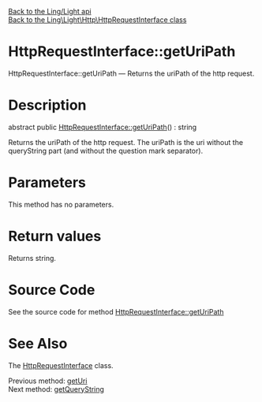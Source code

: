 [Back to the Ling/Light api](https://github.com/lingtalfi/Light/blob/master/doc/api/Ling/Light.md)<br>
[Back to the Ling\Light\Http\HttpRequestInterface class](https://github.com/lingtalfi/Light/blob/master/doc/api/Ling/Light/Http/HttpRequestInterface.md)


HttpRequestInterface::getUriPath
================



HttpRequestInterface::getUriPath — Returns the uriPath of the http request.




Description
================


abstract public [HttpRequestInterface::getUriPath](https://github.com/lingtalfi/Light/blob/master/doc/api/Ling/Light/Http/HttpRequestInterface/getUriPath.md)() : string




Returns the uriPath of the http request.
The uriPath is the uri without the queryString part (and without the question mark
separator).




Parameters
================

This method has no parameters.


Return values
================

Returns string.








Source Code
===========
See the source code for method [HttpRequestInterface::getUriPath](https://github.com/lingtalfi/Light/blob/master/Http/HttpRequestInterface.php#L40-L40)


See Also
================

The [HttpRequestInterface](https://github.com/lingtalfi/Light/blob/master/doc/api/Ling/Light/Http/HttpRequestInterface.md) class.

Previous method: [getUri](https://github.com/lingtalfi/Light/blob/master/doc/api/Ling/Light/Http/HttpRequestInterface/getUri.md)<br>Next method: [getQueryString](https://github.com/lingtalfi/Light/blob/master/doc/api/Ling/Light/Http/HttpRequestInterface/getQueryString.md)<br>

